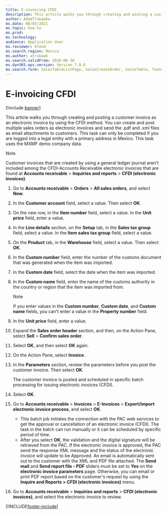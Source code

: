 ```yaml
---
title: E-invoicing CFDI
description: This article walks you through creating and posting a customer invoice as an electronic invoice by using the CFDI method.
author: AdamTrukawka
ms.date: 08/03/2021
ms.topic: how-to
ms.prod: 
ms.technology: 
audience: Application User
ms.reviewer: kfend
ms.search.region: Mexico
ms.author: atrukawk
ms.search.validFrom: 2016-06-30
ms.dyn365.ops.version: Version 7.0.0
ms.search.form: SalesTableListPage, SalesCreateOrder, SalesTable, TaxGroupLookup, InventLocationIdLookup, SalesEditLines, EInvoiceCFDIJournal_AR
---
```

# E-invoicing CFDI

[!include [banner](../../includes/banner.md)]

This article walks you through creating and posting a customer invoice as an electronic invoice by using the CFDI method. You can create and post multiple sales orders as electronic invoices and send the .pdf and .xml files as email attachments to customers. This task can only be completed if you are logged into a legal entity with a primary address in Mexico. This task uses the MXMF demo company data.

> [!NOTE] 
> Customer invoices that are created by using a general ledger journal aren't included among the CFDI-Accounts Receivable electronic invoices that are found at **Accounts receivable** \> **Inquiries and reports** \> **CFDI (electronic invoices)**.

1. Go to **Accounts receivable** \> **Orders** \> **All sales orders**, and select **New**.
2. In the **Customer account** field, select a value. Then select **OK**.
3. On the new row, in the **Item number** field, select a value. In the **Unit price** field, enter a value.
4. In the **Line details** section, on the **Setup** tab, in the **Sales tax group** field, select a value. In the **Item sales tax group** field, select a value.
6. On the **Product** tab, in the **Warehouse** field, select a value. Then select **OK**.
7. In the **Custom number** field, enter the number of the customs document that was generated when the item was imported.
8. In the **Custom date** field, select the date when the item was imported.
9. In the **Custom name** field, enter the name of the customs authority in the country or region that the item was imported from.

    > [!NOTE]
    > If you enter values in the **Custom number**, **Custom date**, and **Custom name** fields, you can't enter a value in the **Property number** field.

10. In the **Unit price** field, enter a value.
11. Expand the **Sales order header** section, and then, on the Action Pane, select **Sell** \> **Confirm sales order**.
12. Select **OK**, and then select **OK** again.
13. On the Action Pane, select **Invoice**.
14. In the **Parameters** section, review the parameters before you post the customer invoice. Then select **OK**.

    The customer invoice is posted and scheduled in specific batch processing for issuing electronic invoices (CFDI).

16. Select **OK**.
17. Go to **Accounts receivable** \> **Invoices** \> **E-Invoices** \> **Export/import electronic invoice process**, and select **OK**.

    - This batch job initiates the connection with the PAC web services to get the approval or cancellation of an electronic invoice (CFDI). The task in the batch can run manually or it can be scheduled by specific period of time.
    - After you select **OK**, the validation and the digital signature will be retrieved from the PAC. If the electronic invoice is approved, the PAC send the response XML message and the status of the electronic invoice will update to be Approved. An email is automatically sent out to the customer with the XML and PDF file attached. The **Send mail** and **Send report file - PDF** sliders must be set to **Yes** on the **electronic invoice parameters** page. Otherwise, you can email or print PDF report based on the customer's request by using the **Inquire and Reports > CFDI (electronic invoices)** menu.

18. Go to **Accounts receivable** \> **Inquiries and reports** \> **CFDI (electronic invoices)**, and select the electronic invoice to review.

[!INCLUDE[footer-include](../../../includes/footer-banner.md)]
